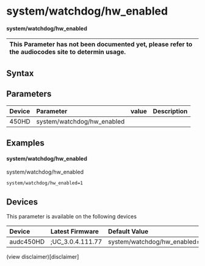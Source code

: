 ﻿---
description: system/watchdog/hw_enabled
search: false
---

# system/watchdog/hw_enabled

#### system/watchdog/hw_enabled


| This Parameter has not been documented yet, please refer to the audiocodes site to determin usage.  | 
| :--- |

## Syntax

## Parameters
|Device|Parameter|value|Description|
|:---|:---|:---|:---|
| 450HD | system/watchdog/hw_enabled |  |  |

## Examples
#### system/watchdog/hw_enabled

system/watchdog/hw_enabled

```
system/watchdog/hw_enabled=1
```

## Devices
This parameter is available on the following devices

| Device | Latest Firmware | Default Value |
|:---|:---|:---|
| audc450HD | ;UC_3.0.4.111.77 | system/watchdog/hw_enabled=1 

(view disclaimer)[disclaimer]
